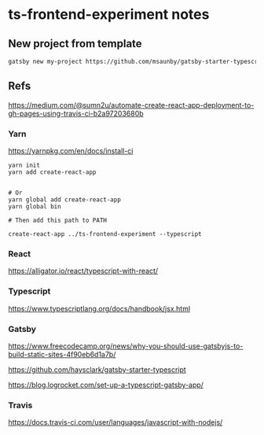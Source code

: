 # ts-frontend-experiment notes

## New project from template

```sh
gatsby new my-project https://github.com/msaunby/gatsby-starter-typescript
```

## Refs

<https://medium.com/@sumn2u/automate-create-react-app-deployment-to-gh-pages-using-travis-ci-b2a97203680b>

### Yarn

<https://yarnpkg.com/en/docs/install-ci>

```
yarn init
yarn add create-react-app


# Or
yarn global add create-react-app
yarn global bin

# Then add this path to PATH 

create-react-app ../ts-frontend-experiment --typescript
```

### React

<https://alligator.io/react/typescript-with-react/>

### Typescript

<https://www.typescriptlang.org/docs/handbook/jsx.html>


### Gatsby

<https://www.freecodecamp.org/news/why-you-should-use-gatsbyjs-to-build-static-sites-4f90eb6d1a7b/>

<https://github.com/haysclark/gatsby-starter-typescript>

<https://blog.logrocket.com/set-up-a-typescript-gatsby-app/>

### Travis

<https://docs.travis-ci.com/user/languages/javascript-with-nodejs/>

